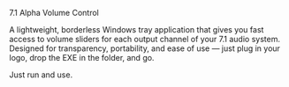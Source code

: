 7.1 Alpha Volume Control

A lightweight, borderless Windows tray application that gives you fast access to volume sliders for each output channel of your 7.1 audio system. Designed for transparency, portability, and ease of use — just plug in your logo, drop the EXE in the folder, and go. 

Just run and use.
